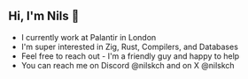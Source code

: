 ## Hi, I'm Nils 👋
- I currently work at Palantir in London
- I'm super interested in Zig, Rust, Compilers, and Databases
- Feel free to reach out - I'm a friendly guy and happy to help
- You can reach me on Discord @nilskch and on X @nilskch
<!--
**nilskch/nilskch** is a ✨ _special_ ✨ repository because its `README.md` (this file) appears on your GitHub profile.

Here are some ideas to get you started:

- 🔭 I’m currently working on ...
- 🌱 I’m currently learning ...
- 👯 I’m looking to collaborate on ...
- 🤔 I’m looking for help with ...
- 💬 Ask me about ...
- 📫 How to reach me: ...
- 😄 Pronouns: ...
- ⚡ Fun fact: ...
-->
